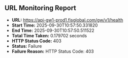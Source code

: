 ## URL Monitoring Report

- **URL:** https://api-gw1-prod1.fisglobal.com/gw/v1/health
- **Start Time:** 2025-09-30T10:57:50.331820
- **End Time:** 2025-09-30T10:57:50.511522
- **Total Time Taken:** 0.179702 seconds
- **HTTP Status Code:** 403
- **Status:** Failure
- **Failure Reason:** HTTP Status Code: 403
